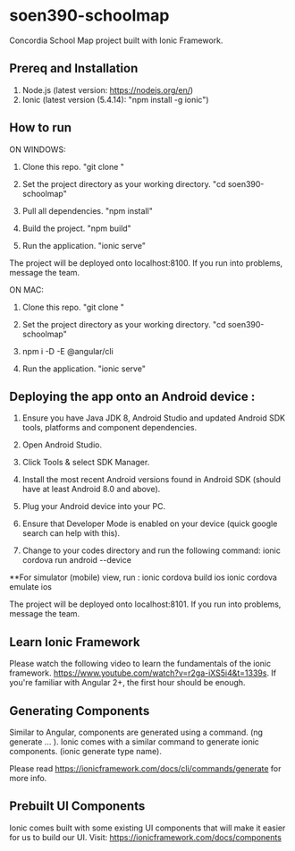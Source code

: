 # soen390-schoolmap

Concordia School Map project built with Ionic Framework.

## Prereq and Installation

1. Node.js (latest version: https://nodejs.org/en/)
2. Ionic (latest version (5.4.14): "npm install -g ionic")


## How to run

ON WINDOWS:

1. Clone this repo. "git clone <url>"

2. Set the project directory as your working directory. "cd soen390-schoolmap"

3. Pull all dependencies. "npm install"

4. Build the project. "npm build"

5. Run the application. "ionic serve"

The project will be deployed onto localhost:8100. If you run into problems, message the team.

ON MAC:

1. Clone this repo. "git clone <url>"

2. Set the project directory as your working directory. "cd soen390-schoolmap"

3. npm i -D -E @angular/cli

5. Run the application. "ionic serve"

## Deploying the app onto an Android device :

1. Ensure you have Java JDK 8, Android Studio and updated Android SDK tools, platforms and component dependencies.

2. Open Android Studio.

3. Click Tools & select SDK Manager.

4. Install the most recent Android versions found in Android SDK (should have at least Android 8.0 and above).

5. Plug your Android device into your PC.

6. Ensure that Developer Mode is enabled on your device (quick google search can help with this).

7. Change to your codes directory and run the following command: ionic cordova run android --device

 **For simulator (mobile) view, run :
    ionic cordova build ios
    ionic cordova emulate ios

The project will be deployed onto localhost:8101. If you run into problems, message the team.


## Learn Ionic Framework 

Please watch the following video to learn the fundamentals of the ionic framework. https://www.youtube.com/watch?v=r2ga-iXS5i4&t=1339s. 
If you're familiar with Angular 2+, the first hour should be enough.

## Generating Components

Similar to Angular, components are generated using a command. (ng generate ... ). Ionic comes with a similar command to generate ionic components. (ionic generate type name).

Please read https://ionicframework.com/docs/cli/commands/generate for more info.

## Prebuilt UI Components

Ionic comes built with some existing UI components that will make it easier for us to build our UI. 
Visit: https://ionicframework.com/docs/components


